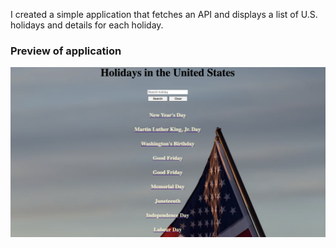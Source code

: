 I created a simple application that fetches an API and displays a list of U.S. holidays and details for each holiday. 

### Preview of application
![Image](src/preview.png)